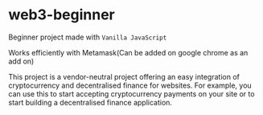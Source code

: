 # web3-beginner

Beginner project made with `Vanilla JavaScript`

Works efficiently with Metamask(Can be added on google chrome as an add on)

This project is a vendor-neutral project offering an easy integration of cryptocurrency and decentralised finance for websites. For example, you can use this to start accepting cryptocurrency payments on your site or to start building a decentralised finance application.
